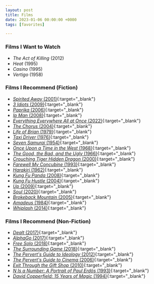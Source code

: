 ```yaml
---
layout: post
title: Films
date: 2023-01-06 00:00:00 +0000
tags: [favorites]

---
```

### Films I Want to Watch
- *The Act of Killing* (2012)
- *Heat* (1995)
- *Casino* (1995)
- *Vertigo* (1958)

### Films I Recommend (Fiction)
- [*Spirited Away* (2001)](https://www.imdb.com/title/tt0245429/){:target="_blank"}
- [*3 Idiots* (2009)](https://www.imdb.com/title/tt1187043/){:target="_blank"}
- [*Paprika* (2006)](https://www.imdb.com/title/tt0851578/){:target="_blank"}
- [*Ip Man* (2008)](https://www.imdb.com/title/tt1220719/){:target="_blank"}
- [*Everything Everywhere All at Once* (2022)](https://www.imdb.com/title/tt6710474/){:target="_blank"}
- [*The Chorus* (2004)](https://www.imdb.com/title/tt0372824/){:target="_blank"}
- [*Life of Brian* (1979)](https://www.imdb.com/title/tt0079470/){:target="_blank"}
- [*Taxi Driver* (1976)](https://www.imdb.com/title/tt0075314/){:target="_blank"}
- [*Seven Samurai* (1954)](https://www.imdb.com/title/tt0047478/){:target="_blank"}
- [*Once Upon a Time in the West* (1968)](https://www.imdb.com/title/tt0064116/){:target="_blank"}
- [*The Good, the Bad, and the Ugly* (1966)](https://www.imdb.com/title/tt0060196/){:target="_blank"}
- [*Crouching Tiger Hidden Dragon* (2000)](https://www.imdb.com/title/tt0190332/){:target="_blank"}
- [*Farewell My Concubine* (1993)](https://www.imdb.com/title/tt0106332/){:target="_blank"}
- [*Harakiri* (1962)](https://www.imdb.com/title/tt0056058/){:target="_blank"}
- [*Kung Fu Panda* (2008)](https://www.imdb.com/title/tt0441773/){:target="_blank"}
- [*Kung Fu Hustle* (2004)](https://www.imdb.com/title/tt0373074/){:target="_blank"}
- [*Up* (2009)](https://www.imdb.com/title/tt1049413/){:target="_blank"}
- [*Soul* (2020)](https://www.imdb.com/title/tt2948372/){:target="_blank"}
- [*Brokeback Mountain* (2005)](https://www.imdb.com/title/tt0388795/){:target="_blank"}
- [*Amadeus* (1984)](https://www.imdb.com/title/tt0086879/){:target="_blank"}
- [*Whiplash* (2014)](https://www.imdb.com/title/tt2582802/){:target="_blank"}

### Films I Recommend (Non-Fiction)
- [*Dealt* (2017)](https://www.imdb.com/title/tt3127902/){:target="_blank"}
- [*AlphaGo* (2017)](https://www.imdb.com/title/tt6700846/){:target="_blank"}
- [*Free Solo* (2018)](https://www.imdb.com/title/tt7775622/){:target="_blank"}
- [*The Surrounding Game* (2018)](https://www.imdb.com/title/tt3973724/){:target="_blank"}
- [*The Pervert's Guide to Ideology* (2012)](https://www.imdb.com/title/tt2152198/){:target="_blank"}
- [*The Pervert's Guide to Cinema* (2006)](https://www.imdb.com/title/tt0828154/){:target="_blank"}
- [*Exit Through the Gift Shop* (2010)](https://www.imdb.com/title/tt1587707){:target="_blank"}
- [*N Is a Number: A Portrait of Paul Erdös* (1993)](https://www.imdb.com/title/tt0125425/){:target="_blank"}
- [*David Copperfield: 15 Years of Magic* (1994)](https://www.imdb.com/title/tt0293381/){:target="_blank"}